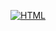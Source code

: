[![HTML](https://img.shields.io/badge/React-Pac_man-61DAFB?style=for-the-badge&logo=React&logoColor=white&labelColor=black)](https://www.dndbeyond.com/sources/phb)